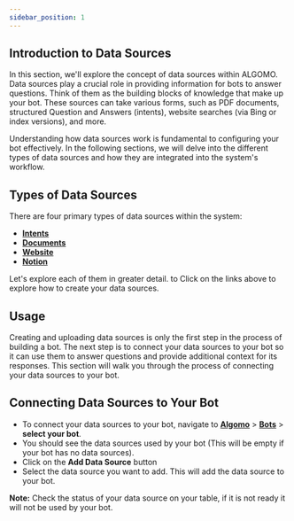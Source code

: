 ```yaml
---
sidebar_position: 1
---
```


## Introduction to Data Sources

In this section, we'll explore the concept of data sources within ALGOMO. Data sources play a crucial role in providing information for bots to answer questions. Think of them as the building blocks of knowledge that make up your bot. These sources can take various forms, such as PDF documents, structured Question and Answers (intents), website searches (via Bing or index versions), and more.

Understanding how data sources work is fundamental to configuring your bot effectively. In the following sections, we will delve into the different types of data sources and how they are integrated into the system's workflow.

## Types of Data Sources

There are four primary types of data sources within the system:

- [**Intents**](./Types/Intents.md)
- [**Documents**](./Types/Documents.md)
- [**Website**](./Types/Website.md)
- [**Notion**](./Types/Notion.md)

Let's explore each of them in greater detail. to Click on the links above to explore how to create your data sources.

## Usage

Creating and uploading data sources is only the first step in the process of building a bot. The next step is to connect your data sources to your bot so it can use them to answer questions and provide additional context for its responses. This section will walk you through the process of connecting your data sources to your bot.

## Connecting Data Sources to Your Bot

- To connect your data sources to your bot, navigate to [**Algomo**](https://app.algomo.com/) > [**Bots**](https://app.algomo.com/bots) > **select your bot**.
- You should see the data sources used by your bot (This will be empty if your bot has no data sources).
- Click on the **Add Data Source** button
- Select the data source you want to add. This will add the data source to your bot.

**Note:** Check the status of your data source on your table, if it is not ready it will not be used by your bot.
